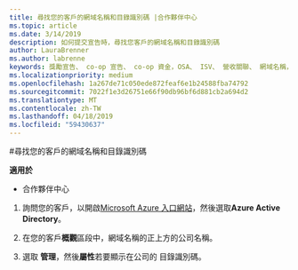 ```yaml
---
title: 尋找您的客戶的網域名稱和目錄識別碼 |合作夥伴中心
ms.topic: article
ms.date: 3/14/2019
description: 如何提交宣告時，尋找您客戶的網域名稱和目錄識別碼
author: LauraBrenner
ms.author: labrenne
keywords: 獎勵宣告、 co-op 宣告、 co-op 資金，OSA、 ISV、 營收關聯、 網域名稱，目錄識別碼
ms.localizationpriority: medium
ms.openlocfilehash: 1a267de71c050ede872feaf6e1b24588fba74792
ms.sourcegitcommit: 7022f1e3d26751e66f90db96bf6d881cb2a694d2
ms.translationtype: MT
ms.contentlocale: zh-TW
ms.lasthandoff: 04/18/2019
ms.locfileid: "59430637"
---
```

#<a name="find-your-customers-domain-name-and-directory-id"></a>尋找您的客戶的網域名稱和目錄識別碼

**適用於**

-  合作夥伴中心

1.  詢問您的客戶，以開啟[Microsoft Azure 入口網站](https://ms.portal.azure.com/#home)，然後選取**Azure Active Directory**。 

2.  在您的客戶**概觀**區段中，網域名稱的正上方的公司名稱。  

3.  選取 **管理**，然後**屬性**若要顯示在公司的 目錄識別碼。
